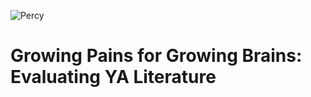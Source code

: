 ![Percy](https://github.com/MMOG77/01-My-Blog/upload/master)

# Growing Pains for Growing Brains: Evaluating YA Literature
